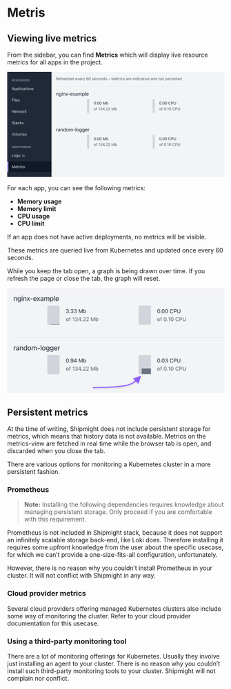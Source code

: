 # Metris

## Viewing live metrics

From the sidebar, you can find **Metrics** which will display live resource metrics for all apps in the project.

![Screenshot of Metrics-page](images/metrics.view.png)

For each app, you can see the following metrics:

- **Memory usage**
- **Memory limit**
- **CPU usage**
- **CPU limit**

If an app does not have active deployments, no metrics will be visible.

These metrics are queried live from Kubernetes and updated once every 60 seconds.

While you keep the tab open, a graph is being drawn over time. If you refresh the page or close the tab, the graph will reset.

![Screenshot of graph on Metrics-page](images/metrics.graph.png)

## Persistent metrics

At the time of writing, Shipmight does not include persistent storage for metrics, which means that history data is not available. Metrics on the metrics-view are fetched in real time while the browser tab is open, and discarded when you close the tab.

There are various options for monitoring a Kubernetes cluster in a more persistent fashion.

### Prometheus

> **Note:** Installing the following dependencies requires knowledge about managing persistent storage. Only proceed if you are comfortable with this requirement.

Prometheus is not included in Shipmight stack, because it does not support an infinitely scalable storage back-end, like Loki does. Therefore installing it requires some upfront knowledge from the user about the specific usecase, for which we can’t provide a one-size-fits-all configuration, unfortunately.

However, there is no reason why you couldn’t install Prometheus in your cluster. It will not conflict with Shipmight in any way.

### Cloud provider metrics

Several cloud providers offering managed Kubernetes clusters also include some way of monitoring the cluster. Refer to your cloud provider documentation for this usecase.

### Using a third-party monitoring tool

There are a lot of monitoring offerings for Kubernetes. Usually they involve just installing an agent to your cluster. There is no reason why you couldn’t install such third-party monitoring tools to your cluster. Shipmight will not complain nor conflict.
